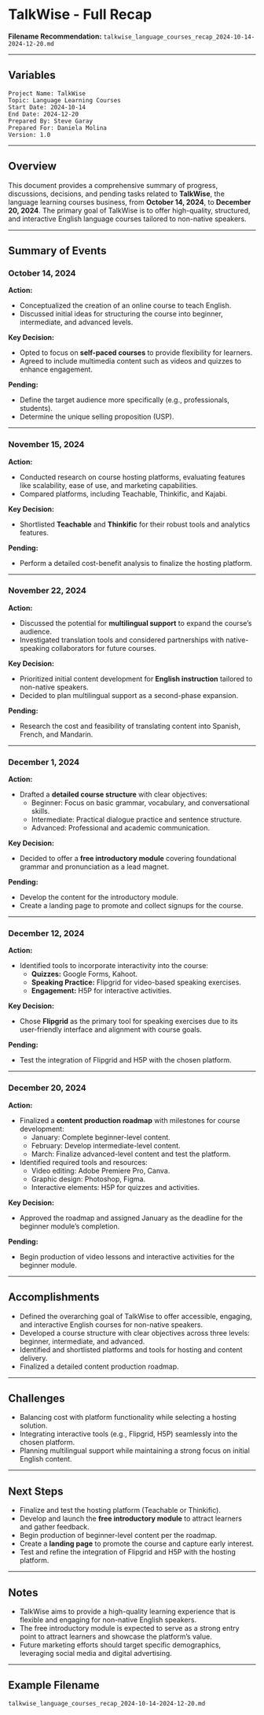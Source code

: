 # TalkWise - Full Recap

**Filename Recommendation:** `talkwise_language_courses_recap_2024-10-14-2024-12-20.md`

---

## Variables
```plaintext
Project Name: TalkWise
Topic: Language Learning Courses
Start Date: 2024-10-14
End Date: 2024-12-20
Prepared By: Steve Garay
Prepared For: Daniela Molina
Version: 1.0
```

---

## Overview
This document provides a comprehensive summary of progress, discussions, decisions, and pending tasks related to **TalkWise**, the language learning courses business, from **October 14, 2024**, to **December 20, 2024**. The primary goal of TalkWise is to offer high-quality, structured, and interactive English language courses tailored to non-native speakers.

---

## Summary of Events

### October 14, 2024
**Action:**
- Conceptualized the creation of an online course to teach English.
- Discussed initial ideas for structuring the course into beginner, intermediate, and advanced levels.

**Key Decision:**
- Opted to focus on **self-paced courses** to provide flexibility for learners.
- Agreed to include multimedia content such as videos and quizzes to enhance engagement.

**Pending:**
- Define the target audience more specifically (e.g., professionals, students).
- Determine the unique selling proposition (USP).

---

### November 15, 2024
**Action:**
- Conducted research on course hosting platforms, evaluating features like scalability, ease of use, and marketing capabilities.
- Compared platforms, including Teachable, Thinkific, and Kajabi.

**Key Decision:**
- Shortlisted **Teachable** and **Thinkific** for their robust tools and analytics features.

**Pending:**
- Perform a detailed cost-benefit analysis to finalize the hosting platform.

---

### November 22, 2024
**Action:**
- Discussed the potential for **multilingual support** to expand the course’s audience.
- Investigated translation tools and considered partnerships with native-speaking collaborators for future courses.

**Key Decision:**
- Prioritized initial content development for **English instruction** tailored to non-native speakers.
- Decided to plan multilingual support as a second-phase expansion.

**Pending:**
- Research the cost and feasibility of translating content into Spanish, French, and Mandarin.

---

### December 1, 2024
**Action:**
- Drafted a **detailed course structure** with clear objectives:
  - Beginner: Focus on basic grammar, vocabulary, and conversational skills.
  - Intermediate: Practical dialogue practice and sentence structure.
  - Advanced: Professional and academic communication.

**Key Decision:**
- Decided to offer a **free introductory module** covering foundational grammar and pronunciation as a lead magnet.

**Pending:**
- Develop the content for the introductory module.
- Create a landing page to promote and collect signups for the course.

---

### December 12, 2024
**Action:**
- Identified tools to incorporate interactivity into the course:
  - **Quizzes:** Google Forms, Kahoot.
  - **Speaking Practice:** Flipgrid for video-based speaking exercises.
  - **Engagement:** H5P for interactive activities.

**Key Decision:**
- Chose **Flipgrid** as the primary tool for speaking exercises due to its user-friendly interface and alignment with course goals.

**Pending:**
- Test the integration of Flipgrid and H5P with the chosen platform.

---

### December 20, 2024
**Action:**
- Finalized a **content production roadmap** with milestones for course development:
  - January: Complete beginner-level content.
  - February: Develop intermediate-level content.
  - March: Finalize advanced-level content and test the platform.
- Identified required tools and resources:
  - Video editing: Adobe Premiere Pro, Canva.
  - Graphic design: Photoshop, Figma.
  - Interactive elements: H5P for quizzes and activities.

**Key Decision:**
- Approved the roadmap and assigned January as the deadline for the beginner module’s completion.

**Pending:**
- Begin production of video lessons and interactive activities for the beginner module.

---

## Accomplishments
- Defined the overarching goal of TalkWise to offer accessible, engaging, and interactive English courses for non-native speakers.
- Developed a course structure with clear objectives across three levels: beginner, intermediate, and advanced.
- Identified and shortlisted platforms and tools for hosting and content delivery.
- Finalized a detailed content production roadmap.

---

## Challenges
- Balancing cost with platform functionality while selecting a hosting solution.
- Integrating interactive tools (e.g., Flipgrid, H5P) seamlessly into the chosen platform.
- Planning multilingual support while maintaining a strong focus on initial English content.

---

## Next Steps
- Finalize and test the hosting platform (Teachable or Thinkific).
- Develop and launch the **free introductory module** to attract learners and gather feedback.
- Begin production of beginner-level content per the roadmap.
- Create a **landing page** to promote the course and capture early interest.
- Test and refine the integration of Flipgrid and H5P with the hosting platform.

---

## Notes
- TalkWise aims to provide a high-quality learning experience that is flexible and engaging for non-native English speakers.
- The free introductory module is expected to serve as a strong entry point to attract learners and showcase the platform’s value.
- Future marketing efforts should target specific demographics, leveraging social media and digital advertising.

---

## Example Filename
```plaintext
talkwise_language_courses_recap_2024-10-14-2024-12-20.md
```

